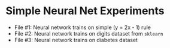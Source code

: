 # Simple Neural Net Experiments

* File #1: Neural network trains on simple (y = 2x - 1) rule
* File #2: Neural network trains on digits dataset from ```sklearn```
* File #3: Neural network trains on diabetes dataset

